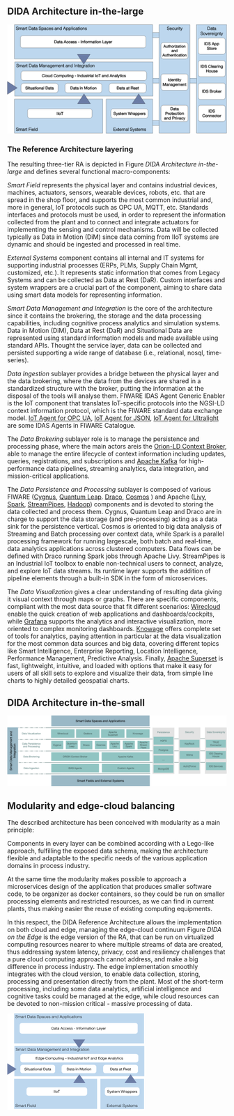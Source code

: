 ## DIDA Architecture in-the-large
![DIDA in-the-large](images/DIDA_in_the_large_v2.png)

### The Reference Architecture layering

The resulting three-tier RA is depicted in Figure *DIDA Architecture in-the-large* and defines several functional macro-components:

*Smart Field* represents the physical layer and contains industrial devices, machines, actuators, sensors, wearable devices, robots, etc. that are spread in the shop floor, and supports the most common industrial and, more in general, IoT protocols such as OPC UA, MQTT, etc. Standards interfaces and protocols must be used, in order to represent the information collected from the plant and to connect and integrate actuators for implementing the sensing and control mechanisms. Data will be collected typically as Data in Motion (DiM) since data coming from IIoT systems are dynamic and should be ingested and processed in real time.

*External Systems* component contains all internal and IT systems for supporting industrial processes (ERPs, PLMs, Supply Chain Mgmt, customized, etc.). It represents static information that comes from Legacy Systems and can be collected as Data at Rest (DaR). Custom interfaces and system wrappers are a crucial part of the component, aiming to share data using smart data models for representing information.

*Smart Data Management and Integration* is the core of the architecture since it contains the brokering, the storage and the data processing capabilities, including cognitive process analytics and simulation systems. Data in Motion (DiM), Data at Rest (DaR) and Situational Data are represented using standard information models and made available using standard APIs. Thought the service layer, data can be collected and persisted supporting a wide range of database (i.e., relational, nosql, time-series). 

*Data Ingestion* sublayer provides a bridge between the physical layer and the data brokering, where the data from the devices are shared in a standardized structure with the broker, putting the information at the disposal of the tools will analyse them. FIWARE IDAS Agent Generic Enabler is the IoT component that translates IoT-specific protocols into the NGSI-LD context information protocol, which is the FIWARE standard data exchange model. [IoT Agent for OPC UA](https://iotagent-opcua.readthedocs.io/en/latest/), [IoT Agent for JSON](https://fiware-iotagent-json.readthedocs.io/en/latest/), [IoT Agent for Ultralight](https://fiware-iotagent-ul.readthedocs.io/en/latest/) are some IDAS Agents in FIWARE Catalogue.

The *Data Brokering* sublayer role is to manage the persistence and processing phase, where the main actors areis the [Orion-LD Context Broker](https://github.com/FIWARE/context.Orion-LD), able to manage the entire lifecycle of context information including updates, queries, registrations, and subscriptions and [Apache Kafka](https://kafka.apache.org/) for high-performance data pipelines, streaming analytics, data integration, and mission-critical applications. 

The *Data Persistence and Processing* sublayer is composed of various FIWARE ([Cygnus](https://fiware-cygnus.readthedocs.io/en/latest/), [Quantum Leap](https://quantumleap.readthedocs.io/en/latest/). [Draco](https://fiware-draco.readthedocs.io/en/latest/), [Cosmos](https://fiware-cosmos.readthedocs.io/en/latest/) ) and Apache ([Livy](https://livy.apache.org/), [Spark](https://spark.apache.org/), [StreamPipes](https://streampipes.apache.org/), [Hadoop](https://hadoop.apache.org/)) components and is devoted to storing the data collected and process them.  Cygnus, Quantum Leap and Draco are in charge to support the data storage (and pre-processing) acting as a data sink for the persistence vertical. Cosmos is oriented to big data analysis of Streaming and Batch processing over context data, while Spark is a parallel processing framework for running largescale, both batch and real-time, data analytics applications across clustered computers. Data flows can be defined with Draco running Spark jobs through Apache Livy. StreamPipes is an Industrial IoT toolbox to enable non-technical users to connect, analyze, and explore IoT data streams. Its runtime layer supports the addition of pipeline elements through a built-in SDK in the form of microservices. 

The *Data Visualization* gives a clear understanding of resulting data giving it visual context through maps or graphs. There are specific components, compliant with the most data source that fit different scenarios: [Wirecloud](https://wirecloud.readthedocs.io/en/stable/) enable the quick creation of web applications and dashboards/cockpits, while [Grafana](https://grafana.com/) supports the analytics and interactive visualization, more oriented to complex monitoring dashboards. [Knowage](https://www.knowage-suite.com/site/) offers complete set of tools for analytics, paying attention in particular at the data visualization for the most common data sources and big data, covering different topics like Smart Intelligence, Enterprise Reporting, Location Intelligence, Performance Management, Predictive Analysis. Finally, [Apache Superset](https://superset.apache.org/) is fast, lightweight, intuitive, and loaded with options that make it easy for users of all skill sets to explore and visualize their data, from simple line charts to highly detailed geospatial charts.


## DIDA Architecture in-the-small
![DIDA in-the-small](images/DIDA_in_the_small_v2.png)

## Modularity and edge-cloud balancing
The described architecture has been conceived with modularity as a main principle: 

Components in every layer can be combined according with a Lego-like approach, fulfilling the exposed data schema, making the architecture flexible and adaptable to the specific needs of the various application domains in process industry.

At the same time the modularity makes possible to approach a microservices design of the application that produces smaller software code, to be organizer as docker containers, so they could be run on smaller processing elements and restricted resources, as we can find in current plants, thus making easier the reuse of existing computing equipments.

In this respect, the DIDA Reference Architecture allows the implementation on both cloud and edge, managing the edge-cloud continuum Figure *DIDA on the Edge* is the edge version of the RA, that can be run on virtualized computing resources nearer to where multiple streams of data are created, thus addressing system latency, privacy, cost and resiliency challenges that a pure cloud computing approach cannot address, and make a big difference in process industry. The edge implementation smoothly integrates with the cloud version, to enable data collection, storing, processing and presentation directly from the plant. Most of the short-term processing, including some data analytics, artificial intelligence and cognitive tasks could be managed at the edge, while cloud resources can be devoted to non-mission critical - massive processing of data.

![DIDA on the Edge](images/DIDA_Edge.png)
